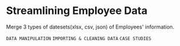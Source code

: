 # Streamlining Employee Data

Merge 3 types of datesets(xlsx, csv, json) of Employees' information.

`DATA MANIPULATION` `IMPORTING & CLEANING DATA` `CASE STUDIES`
